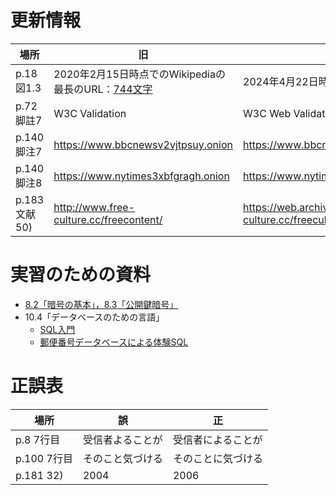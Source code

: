 # 更新情報

場所|旧|新
--|--|--
p.18 図1.3|2020年2月15日時点でのWikipediaの最長のURL：[744文字](https://ja.wikipedia.org/wiki/%E7%AC%AC6%E5%9B%9EAKB48%E3%82%B0%E3%83%AB%E3%83%BC%E3%83%97_%E3%82%BD%E3%83%AD%E3%82%B7%E3%83%B3%E3%82%B0%E3%83%AB%E4%BA%89%E5%A5%AA%E3%81%98%E3%82%83%E3%82%93%E3%81%91%E3%82%93%E5%A4%A7%E4%BC%9Ain%E6%A8%AA%E6%B5%9C%E3%82%A2%E3%83%AA%E3%83%BC%E3%83%8A%E3%80%9C%E3%81%93%E3%82%93%E3%81%AA%E3%81%A8%E3%81%93%E3%82%8D%E3%81%A7%E3%80%81%E9%81%8B%E3%81%AA%E3%82%93%E3%81%8B%E4%BD%BF%E3%81%A3%E3%81%A1%E3%82%83%E3%81%86%E3%81%AE%E3%81%8B%E3%81%A8%E6%80%9D%E3%81%86%E3%81%8B%E3%82%82%E3%81%97%E3%82%8C%E3%81%AA%E3%81%84%E3%81%8C%E3%80%81%E3%81%A8%E3%82%8A%E3%81%82%E3%81%88%E3%81%9A%E3%80%81%E5%8B%9D%E3%81%9F%E3%81%AA%E3%81%8D%E3%82%83%E3%81%97%E3%82%87%E3%81%86%E3%81%8C%E3%81%AA%E3%81%84%E3%81%A0%E3%82%8D%3F%E3%80%9C)|2024年4月22日時点でのWikipediaの最長のURL（転送を除く）：[780文字](https://ja.wikipedia.org/wiki/%E3%83%8D%E3%83%83%E3%83%88%E3%81%A8%E3%81%84%E3%81%86%E7%84%A1%E6%95%B0%E3%81%AE%E5%A3%B0%E9%9B%84%E3%81%8C%E5%89%B2%E6%8B%A0%E3%81%99%E3%82%8B%E4%B8%96%E7%95%8C%E3%81%8B%E3%82%89%E3%80%81%E6%9C%80%E6%96%B0%E6%9C%80%E5%BC%B7%E3%81%AE%E6%AD%A6%E5%99%A8%E3%83%90%E3%82%A4%E3%83%8E%E3%83%BC%E3%83%A9%E3%83%AB%E3%83%9E%E3%82%A4%E3%82%AF%E3%82%92%E9%A7%86%E4%BD%BF%E3%81%97%E3%80%81%E3%83%95%E3%82%A1%E3%83%B3%E3%81%AE%E3%81%BF%E3%82%93%E3%81%AA%E3%81%AB%E7%99%92%E3%81%97%E3%81%A8%E6%84%9F%E5%8B%95%E3%82%92%E4%B8%8E%E3%81%88%E3%82%8B%E5%A3%B0%E5%84%AA%E3%82%92%E3%80%81%E3%81%A8%E3%81%AB%E3%81%8B%E3%81%8F%21%E5%85%A8%E5%8A%9B%E3%82%92%E5%B0%BD%E3%81%8F%E3%81%97%E3%81%A6%E7%86%B1%E3%81%8F%E5%BF%9C%E6%8F%B4%E3%81%99%E3%82%8B%E3%83%A9%E3%82%B8%E3%82%AA)
p.72 脚註7|W3C Validation|W3C Web Validator
p.140 脚注7|https://www.bbcnewsv2vjtpsuy.onion|https://www.bbcnewsd73hkzno2ini43t4gblxvycyac5aw4gnv7t2rccijh7745uqd.onion
p.140 脚注8|https://www.nytimes3xbfgragh.onion|https://www.nytimesn7cgmftshazwhfgzm37qxb44r64ytbb2dj3x62d2lljsciiyd.onion
p.183 文献50)|http://www.free-culture.cc/freecontent/|https://web.archive.org/web/20201212044422/http://www.free-culture.cc/freeculture.pdf

# 実習のための資料

- [8.2「暗号の基本」，8.3「公開鍵暗号」](chapters/08_cipher.ipynb)
- 10.4「データベースのための言語」
    - [SQL入門](chapters/10.4/sql.ipynb)
    - [郵便番号データベースによる体験SQL](chapters/10.4/zip.ipynb)

# 正誤表

場所|誤|正
--|--|--
p.8 7行目|受信者よることが|受信者によることが
p.100 7行目|そのこと気づける|そのことに気づける
p.181 32)|2004|2006
